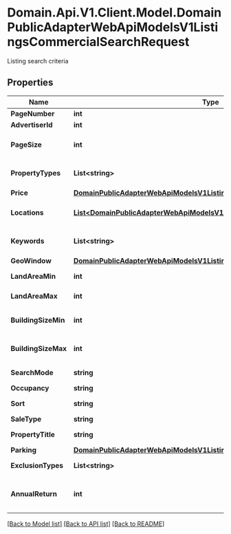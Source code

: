 # Domain.Api.V1.Client.Model.DomainPublicAdapterWebApiModelsV1ListingsCommercialSearchRequest
Listing search criteria
## Properties

Name | Type | Description | Notes
------------ | ------------- | ------------- | -------------
**PageNumber** | **int** |  | [optional] 
**AdvertiserId** | **int** | Agency ID | [optional] 
**PageSize** | **int** | Search results page size | [optional] 
**PropertyTypes** | **List&lt;string&gt;** | Listing property types | [optional] 
**Price** | [**DomainPublicAdapterWebApiModelsV1ListingsCommercialPriceSearch**](DomainPublicAdapterWebApiModelsV1ListingsCommercialPriceSearch.md) |  | [optional] 
**Locations** | [**List&lt;DomainPublicAdapterWebApiModelsV1ListingsCommercialLocationSearch&gt;**](DomainPublicAdapterWebApiModelsV1ListingsCommercialLocationSearch.md) | Location search criteria | [optional] 
**Keywords** | **List&lt;string&gt;** | Search listings by keyword | [optional] 
**GeoWindow** | [**DomainPublicAdapterWebApiModelsV1ListingsCommercialGeoWindow**](DomainPublicAdapterWebApiModelsV1ListingsCommercialGeoWindow.md) |  | [optional] 
**LandAreaMin** | **int** | Minimum land area | [optional] 
**LandAreaMax** | **int** | Maximum land area | [optional] 
**BuildingSizeMin** | **int** | Minimum building area | [optional] 
**BuildingSizeMax** | **int** | Maximum building area | [optional] 
**SearchMode** | **string** | Search mode | [optional] 
**Occupancy** | **string** | Occupancy | [optional] 
**Sort** | **string** | Sorting order | [optional] 
**SaleType** | **string** | Sale type | [optional] 
**PropertyTitle** | **string** | Property title | [optional] 
**Parking** | [**DomainPublicAdapterWebApiModelsV1ListingsCommercialParkingSearch**](DomainPublicAdapterWebApiModelsV1ListingsCommercialParkingSearch.md) |  | [optional] 
**ExclusionTypes** | **List&lt;string&gt;** | Exclusion Types | [optional] 
**AnnualReturn** | **int** | Minimum annual return (in percents) | [optional] 

[[Back to Model list]](../README.md#documentation-for-models) [[Back to API list]](../README.md#documentation-for-api-endpoints) [[Back to README]](../README.md)

